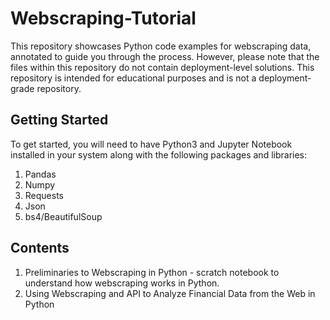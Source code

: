 # Webscraping-Tutorial

This repository showcases Python code examples for webscraping data, annotated to guide you through the process. However, please note that the files within this repository do not contain deployment-level solutions. This repository is intended for educational purposes and is not a deployment-grade repository.

## Getting Started

To get started, you will need to have Python3 and Jupyter Notebook installed in your system along with the following packages and libraries:
1. Pandas
2. Numpy
3. Requests
4. Json
5. bs4/BeautifulSoup

## Contents 

1. Preliminaries to Webscraping in Python - scratch notebook to understand how webscraping works in Python. 
2. Using Webscraping and API to Analyze Financial Data from the Web in Python
